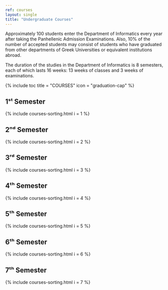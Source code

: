 ```yaml
---
ref: courses
layout: single
title: "Undergraduate Courses"
---
```


Approximately 100 students enter the Department of Informatics every year after taking the Panhellenic Admission Examinations. Also, 10% of the number of accepted students may consist of students who have graduated from other departments of Greek Universities or equivalent institutions abroad.

The duration of the studies in the Department of Informatics is 8 semesters, each of which lasts 16 weeks: 13 weeks of classes and 3 weeks of examinations.

{% include toc title = "COURSES" icon = "graduation-cap" %}

## 1ˢᵗ Semester

  {% include courses-sorting.html i = 1 %}

## 2ⁿᵈ Semester

  {% include courses-sorting.html i = 2 %}

## 3ʳᵈ Semester

  {% include courses-sorting.html i = 3 %}

## 4ᵗʰ Semester

  {% include courses-sorting.html i = 4 %}

## 5ᵗʰ Semester

  {% include courses-sorting.html i = 5 %}

## 6ᵗʰ Semester

  {% include courses-sorting.html i = 6 %}

## 7ᵗʰ Semester

  {% include courses-sorting.html i = 7 %}
